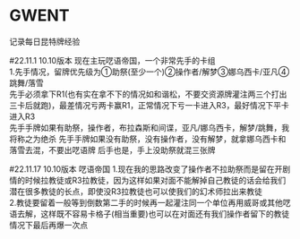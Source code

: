 # GWENT  
记录每日昆特牌经验

#22.11.1 10.10版本
现在主玩呓语帝国，一个非常先手的卡组  
1.先手情况，留牌优先级为①助祭(至少一个)②操作者/解梦③娜乌西卡/亚凡④跳舞/落雪  
先手必须拿下R1(也有实在拿不下的情况如和谐松，不要交资源牌灌注两三个打出三卡后就跑)，最差情况亏两卡赢R1，正常情况下亏一卡进入R3，最好情况下平卡进入R3  
先手手牌如果有助祭，操作者，布拉森斯和间谍，亚凡/娜乌西卡，解梦/跳舞，我将称之为绝杀
先手手牌如果没有助祭，没有操作者，没有解梦，就拿娜乌西卡和落雪去混，不要出呓语牌
后手也是，手上没助祭就混三张牌  


#22.11.17 10.10版本
呓语帝国
1.现在我的思路改变了操作者不拉助祭而是留在开剧情的时候拉教徒或R3拉教徒，因为这样如果对面不能解掉自己教徒的话会给我们潜在很多教徒的长点，即使没R3拉教徒也可以使我们的幻术师拉出来教徒  
2.教徒要留着一般等到倒数第二手的时候再一起灌注同一个单位再用威哥或其他呓语去解，这样既不容易卡格子(相当重要)也可以在对面还有我们操作者留下的教徒情况下最后再爆一次点
